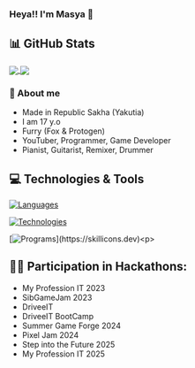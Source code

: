 ### Heya!! I'm Masya 👋


## 📊 GitHub Stats 
<a href="https://github.com/anuraghazra/github-readme-stats">
  <img align="center" src="https://github-readme-stats-anuraghazra1.vercel.app/api?username=heawikk&show_icons=true&line_height=27&include_all_commits=true" />
</a>

<a href="https://github.com/anuraghazra/github-readme-stats">
  <img align="center" src="https://github-readme-stats.vercel.app/api/top-langs/?username=heawikk&layout=compact" />
</a>

### 🦊 About me
* Made in Republic Sakha (Yakutia)
* I am 17 y.o
* Furry (Fox & Protogen)
* YouTuber, Programmer, Game Developer
* Pianist, Guitarist, Remixer, Drummer

## 💻 Technologies & Tools
[![Languages](https://skillicons.dev/icons?i=python,html,css,php,js,nodejs,cpp,discordjs,unreal,unity,lua)](https://skillicons.dev)<p>
[![Technologies](https://skillicons.dev/icons?i=git,gitlab,figma,github,debian,arch,visualstudio,vscode,dotnet)](https://skillicons.dev)<p>
[![Programs](https://skillicons.dev/icons?i=ae,au,ps,pr,blender,)](https://skillicons.dev)<p>

## 👨‍💻 Participation in Hackathons:
- My Profession IT 2023
- SibGameJam 2023
- DriveeIT
- DriveeIT BootCamp
- Summer Game Forge 2024
- Pixel Jam 2024
- Step into the Future 2025
- My Profession IT 2025
